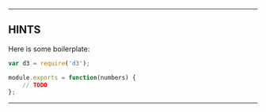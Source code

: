 

----------------------------------------------------------------------

## HINTS

Here is some boilerplate:

```js
var d3 = require('d3');

module.exports = function(numbers) {
    // TODO
};
```

----------------------------------------------------------------------
